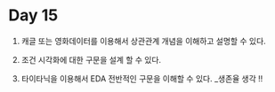 # Day 15

1. 캐글 또는 영화데이터를 이용해서 상관관계 개념을 이해하고 설명할 수 있다.

2. 조건 시각화에 대한 구문을 설계 할 수 있다.

3. 타이타닉을 이용해서 EDA 전반적인 구문을 이해할 수 있다. _생존율 생각 !!


